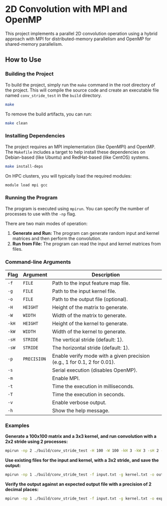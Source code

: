 # 2D Convolution with MPI and OpenMP

This project implements a parallel 2D convolution operation using a hybrid approach with MPI for distributed-memory parallelism and OpenMP for shared-memory parallelism.

## How to Use

### Building the Project

To build the project, simply run the `make` command in the root directory of the project. This will compile the source code and create an executable file named `conv_stride_test` in the `build` directory.

```bash
make
```

To remove the build artifacts, you can run:

```bash
make clean
```

### Installing Dependencies

The project requires an MPI implementation (like OpenMPI) and OpenMP. The `Makefile` includes a target to help install these dependencies on Debian-based (like Ubuntu) and RedHat-based (like CentOS) systems.

```bash
make install-deps
```

On HPC clusters, you will typically load the required modules:

```bash
module load mpi gcc
```

### Running the Program

The program is executed using `mpirun`. You can specify the number of processes to use with the `-np` flag.

There are two main modes of operation:

1.  **Generate and Run:** The program can generate random input and kernel matrices and then perform the convolution.
2.  **Run from File:** The program can read the input and kernel matrices from files.

### Command-line Arguments

| Flag | Argument | Description |
|---|---|---|
| `-f` | `FILE` | Path to the input feature map file. |
| `-g` | `FILE` | Path to the input kernel file. |
| `-o` | `FILE` | Path to the output file (optional). |
| `-H` | `HEIGHT` | Height of the matrix to generate. |
| `-W` | `WIDTH` | Width of the matrix to generate. |
| `-kH` | `HEIGHT` | Height of the kernel to generate. |
| `-kW` | `WIDTH` | Width of the kernel to generate. |
| `-sH` | `STRIDE` | The vertical stride (default: 1). |
| `-sW` | `STRIDE` | The horizontal stride (default: 1). |
| `-p` | `PRECISION` | Enable verify mode with a given precision (e.g., 1 for 0.1, 2 for 0.01). |
| `-s` | | Serial execution (disables OpenMP). |
| `-m` | | Enable MPI. |
| `-t` | | Time the execution in milliseconds. |
| `-T` | | Time the execution in seconds. |
| `-v` | | Enable verbose output. |
| `-h` | | Show the help message. |

### Examples

**Generate a 100x100 matrix and a 3x3 kernel, and run convolution with a 2x2 stride using 2 processes:**

```bash
mpirun -np 2 ./build/conv_stride_test -H 100 -W 100 -kH 3 -kW 3 -sH 2 -sW 2 -t
```

**Use existing files for the input and kernel, with a 3x2 stride, and save the output:**

```bash
mpirun -np 1 ./build/conv_stride_test -f input.txt -g kernel.txt -o output.txt -sH 3 -sW 2 -v
```

**Verify the output against an expected output file with a precision of 2 decimal places:**

```bash
mpirun -np 1 ./build/conv_stride_test -f input.txt -g kernel.txt -o expected_output.txt -p 2
```

